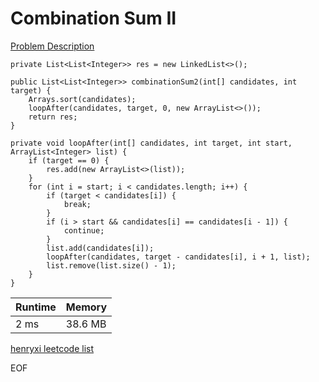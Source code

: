 # Combination Sum II
[Problem Description](https://leetcode.com/problems/combination-sum-ii/)

```
private List<List<Integer>> res = new LinkedList<>();

public List<List<Integer>> combinationSum2(int[] candidates, int target) {
    Arrays.sort(candidates);
    loopAfter(candidates, target, 0, new ArrayList<>());
    return res;
}

private void loopAfter(int[] candidates, int target, int start, ArrayList<Integer> list) {
    if (target == 0) {
        res.add(new ArrayList<>(list));
    }
    for (int i = start; i < candidates.length; i++) {
        if (target < candidates[i]) {
            break;
        }
        if (i > start && candidates[i] == candidates[i - 1]) {
            continue;
        }
        list.add(candidates[i]);
        loopAfter(candidates, target - candidates[i], i + 1, list);
        list.remove(list.size() - 1);
    }
}
```

| Runtime       | Memory     | 
| :------------- | :---------- |
|  2 ms | 38.6 MB	   |


[henryxi leetcode list](http://www.henryxi.com/leetcode)

EOF